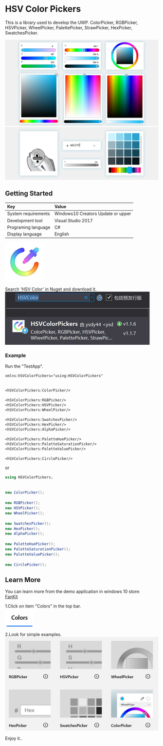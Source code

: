 # HSV Color Pickers

This is a library used to develop the UWP.
ColorPicker, RGBPicker, HSVPicker, WheelPicker, PalettePicker, StrawPicker, HexPicker, SwatchesPicker.

![](ScreenShot/ScreenShot001.png)
![](ScreenShot/ScreenShot003.png)


## Getting Started

|Key|Value|
|:-|:-|
|System requirements| Windows10 Creators Update or upper|
|Development tool|Visual Studio 2017|
|Programing language|C#|
|Display language|English|

  ![](ScreenShot/logo.png)


Search 'HSV Color' in Nuget and download it.  
  ![](ScreenShot/Thumbnails000.jpg)


### Example

Run the "TestApp".

```xaml
xmlns:hSVColorPickers="using:HSVColorPickers"


<hSVColorPickers:ColorPicker/>

<hSVColorPickers:RGBPicker/>
<hSVColorPickers:HSVPicker/>
<hSVColorPickers:WheelPicker/>

<hSVColorPickers:SwatchesPicker/>
<hSVColorPickers:HexPicker/>
<hSVColorPickers:AlphaPicker/>

<hSVColorPickers:PaletteHuePicker/>
<hSVColorPickers:PaletteSaturationPicker/>
<hSVColorPickers:PaletteValuePicker/>
 
<hSVColorPickers:CirclePicker/>
```
or 

```csharp
using HSVColorPickers;


new ColorPicker();

new RGBPicker();
new HSVPicker();
new WheelPicker();

new SwatchesPicker();
new HexPicker();
new AlphaPicker();

new PaletteHuePicker();
new PaletteSaturationPicker();
new PaletteValuePicker();
 
new CirclePicker(); 
```


## Learn More

You can learn more from the demo application in windows 10 store:<br/>
[FanKit](https://www.microsoft.com/store/productId/9PD2JJZQF524)


1.Click on item "Colors" in the top bar.  
  ![](ScreenShot/Thumbnails001.jpg)


2.Look for simple examples.  
    ![](ScreenShot/Thumbnails002.jpg)


Enjoy it..
